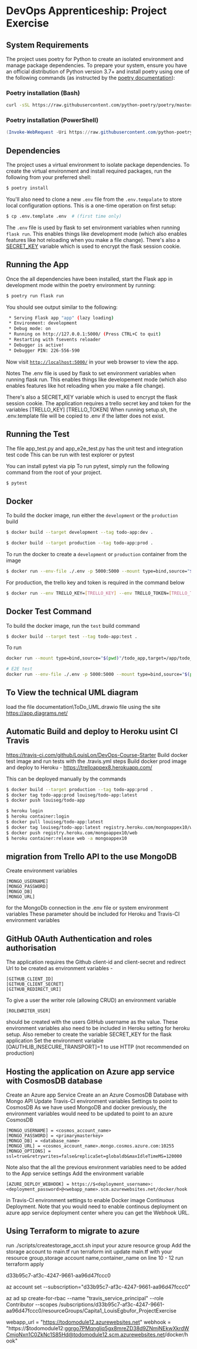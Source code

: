 # DevOps Apprenticeship: Project Exercise

## System Requirements

The project uses poetry for Python to create an isolated environment and manage package dependencies. To prepare your system, ensure you have an official distribution of Python version 3.7+ and install poetry using one of the following commands (as instructed by the [poetry documentation](https://python-poetry.org/docs/#system-requirements)):

### Poetry installation (Bash)

```bash
curl -sSL https://raw.githubusercontent.com/python-poetry/poetry/master/get-poetry.py | python
```

### Poetry installation (PowerShell)

```powershell
(Invoke-WebRequest -Uri https://raw.githubusercontent.com/python-poetry/poetry/master/get-poetry.py -UseBasicParsing).Content | python
```

## Dependencies

The project uses a virtual environment to isolate package dependencies. To create the virtual environment and install required packages, run the following from your preferred shell:

```bash
$ poetry install
```

You'll also need to clone a new `.env` file from the `.env.tempalate` to store local configuration options. This is a one-time operation on first setup:

```bash
$ cp .env.template .env  # (first time only)
```

The `.env` file is used by flask to set environment variables when running `flask run`. This enables things like development mode (which also enables features like hot reloading when you make a file change). There's also a [SECRET_KEY](https://flask.palletsprojects.com/en/1.1.x/config/#SECRET_KEY) variable which is used to encrypt the flask session cookie.

## Running the App

Once the all dependencies have been installed, start the Flask app in development mode within the poetry environment by running:
```bash
$ poetry run flask run
```

You should see output similar to the following:
```bash
 * Serving Flask app "app" (lazy loading)
 * Environment: development
 * Debug mode: on
 * Running on http://127.0.0.1:5000/ (Press CTRL+C to quit)
 * Restarting with fsevents reloader
 * Debugger is active!
 * Debugger PIN: 226-556-590
```
Now visit [`http://localhost:5000/`](http://localhost:5000/) in your web browser to view the app.

Notes
The .env file is used by flask to set environment variables when running flask run. This enables things like developement mode (which also enables features like hot reloading when you make a file change).

There's also a SECRET_KEY variable which is used to encrypt the flask session cookie.
The application requires a trello secret key and token for the variables [TRELLO_KEY] [TRELLO_TOKEN] When running setup.sh, the .env.template file will be copied to .env if the latter does not exist.

## Running the Test
The file app_test.py and app_e2e_test.py has the unit test and integration test code
This can be run with test explorer or pytest

You can install pytest via pip
To run pytest, simply run the following command from the root of your project.
```bash
$ pytest
```
## Docker
To build the docker image, run either the `development` or the `production` build
```bash
$ docker build --target development --tag todo-app:dev .
```
```bash
$ docker build --target production --tag todo-app:prod .
```

To run the docker to create a `development` or `production` container from the image
```bash
$ docker run --env-file ./.env -p 5000:5000 --mount type=bind,source="$(pwd)"/todo_app,target=/app/todo_app todo-app:dev
```
For production, the trello key and token is required in the command below
```bash
$ docker run --env TRELLO_KEY=[TRELLO_KEY] --env TRELLO_TOKEN=[TRELLO_TOKEN] --env TRELLO_BOARD_ID=[TRELLO_BOARD_ID] -d -p 127.0.0.1:5000:5000 todo-app:prod
```
## Docker Test Command
To build the docker image, run the `test` build command
```bash
$ docker build --target test --tag todo-app:test .
```
To run
```bash
docker run --mount type=bind,source="$(pwd)"/todo_app,target=/app/todo_app todo-app:test  todo_app/tests/

# E2E test
docker run --env-file ./.env -p 5000:5000 --mount type=bind,source="$(pwd)"/todo_app,target=/app/todo_app todo-app:test todo_app/tests_e2e/
```
## To View the technical UML diagram
load the file documentation\ToDo_UML.drawio file using the site https://app.diagrams.net/

## Automatic Build and deploy to Heroku usint CI Travis
https://travis-ci.com/github/LouisLon/DevOps-Course-Starter
Build docker test image and run tests with the .travis.yml steps
Build docker prod image and deploy to Heroku - https://trelloappex8.herokuapp.com/

This can be deployed manually by the commands
```bash
$ docker build --target production --tag todo-app:prod .
$ docker tag todo-app:prod louiseg/todo-app:latest
$ docker push louiseg/todo-app

$ heroku login
$ heroku container:login
$ docker pull louiseg/todo-app:latest
$ docker tag louiseg/todo-app:latest registry.heroku.com/mongoappex10/web
$ docker push registry.heroku.com/mongoappex10/web
$ heroku container:release web -a mongoappex10 
```
## migration from Trello API to the use MongoDB
Create environment variables
```
[MONGO_USERNAME]
[MONGO_PASSWORD]
[MONGO_DB]
[MONGO_URL]
```
for the MongoDb connection in the .env file or system environment variables
These parameter should be included for Heroku and Travis-CI environment variables

## GitHub OAuth Authentication and roles authorisation
The application requires the Github client-id and client-secret and redirect Url to be created as environment variables -
```
[GITHUB_CLIENT_ID]
[GITHUB_CLIENT_SECRET]
[GITHUB_REDIRECT_URI]
```
To give a user the writer role (allowing CRUD) an environment variable 
```
[ROLEWRITER_USER]
```
should be created with the users GitHub username as the value.
These environment variables also need to be included in Heroku setting for heroku setup.
Also remeber to create the variable SECRET_KEY for the flask application
Set the environment variable [OAUTHLIB_INSECURE_TRANSPORT]=1 to use HTTP (not recommended on production)

## Hosting the application on Azure app service with CosmosDB database
Create an Azure app Service
Create an an Azure CosmosDB Database with Mongo API
Update Travis-CI environment variables Settings to point to CosmosDB
As we have used MongoDB and docker previously, the environment variables would need to be updated to
point to an azure CosmosDB
```
[MONGO_USERNAME] = <cosmos_account_name>
[MONGO_PASSWORD] = <primarymasterkey>
[MONGO_DB] = <database_name>
[MONGO_URL] = <cosmos_account_name>.mongo.cosmos.azure.com:10255
[MONGO_OPTIONS] = ssl=true&retrywrites=false&replicaSet=globaldb&maxIdleTimeMS=120000
```
Note also that the all the previous environment variables need to be added to the App service settings 
Add the environment variable 
```
[AZURE_DEPLOY_WEBHOOK] = https://$<deployment_username>:<deployment_password>@<webapp_name>.scm.azurewebsites.net/docker/hook
```
in Travis-CI environment settings to enable Docker image Continuous Deployment.
Note that you would need to enable continous deployment on azure app service deployment center where you can get the
Webhook URL.

## Using Terraform to migrate to azure
 run ./scripts/createstorage_acct.sh
 input your azure resource group
 Add the storage account to main.tf
 run terraform init
 update main.tf with your resource group,storage account name,container_name on line 10 - 12
 run terraform apply

 d33b95c7-af3c-4247-9661-aa96d47fccc0

 az account set --subscription="d33b95c7-af3c-4247-9661-aa96d47fccc0"

 az ad sp create-for-rbac --name "travis_service_principal" --role Contributor --scopes /subscriptions/d33b95c7-af3c-4247-9661-aa96d47fccc0/resourceGroups/Capita1_LouisEgbufor_ProjectExercise

 webapp_url = "https://todomodule12.azurewebsites.net"
webhook = "https://$todomodule12:ggrgo7PMqngljq5gx8mreZD38d9ZNmjNEkwXkrdWCmjoNxn1C0ZkNc1S85Hd@todomodule12.scm.azurewebsites.net/docker/hook"

